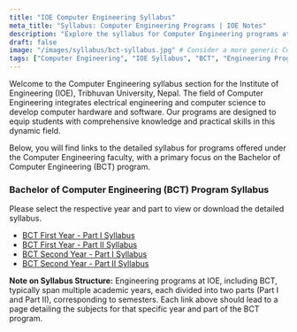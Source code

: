 ```yaml
---
title: "IOE Computer Engineering Syllabus"
meta_title: "Syllabus: Computer Engineering Programs | IOE Notes"
description: "Explore the syllabus for Computer Engineering programs at the Institute of Engineering (IOE), Tribhuvan University, Nepal. Find curriculum details for undergraduate and postgraduate studies, including the Bachelor of Computer Engineering (BCT) program."
draft: false
image: "/images/syllabus/bct-syllabus.jpg" # Consider a more generic Computer Engineering banner
tags: ["Computer Engineering", "IOE Syllabus", "BCT", "Engineering Programs"]
---
```

Welcome to the Computer Engineering syllabus section for the Institute of Engineering (IOE), Tribhuvan University, Nepal. The field of Computer Engineering integrates electrical engineering and computer science to develop computer hardware and software. Our programs are designed to equip students with comprehensive knowledge and practical skills in this dynamic field.

Below, you will find links to the detailed syllabus for programs offered under the Computer Engineering faculty, with a primary focus on the Bachelor of Computer Engineering (BCT) program.

### Bachelor of Computer Engineering (BCT) Program Syllabus

Please select the respective year and part to view or download the detailed syllabus.

*   [BCT First Year - Part I Syllabus](/syllabus/computer/year1-part1/)
*   [BCT First Year - Part II Syllabus](/syllabus/computer/year1-part2/)
*   [BCT Second Year - Part I Syllabus](/syllabus/computer/year2-part1/)
*   [BCT Second Year - Part II Syllabus](/syllabus/computer/year2-part2/)

**Note on Syllabus Structure:**
Engineering programs at IOE, including BCT, typically span multiple academic years, each divided into two parts (Part I and Part II), corresponding to semesters. Each link above should lead to a page detailing the subjects for that specific year and part of the BCT program.